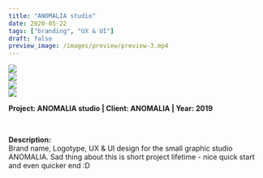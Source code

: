 ```yaml
---
title: "ANOMALIA studio"
date: 2020-05-22
tags: ["branding", "UX & UI"]
draft: false
preview_image: /images/preview/preview-3.mp4
---
```



<div class="col-adapt-single col">



<div class="row-adapt-double row" style="margin: 0 !important;">
<div class="col mr-2" style="padding: 0 !important;">
<img class="my-2" src = "/images/content-ux-ui-branding-anomalia/content-ux-ui-branding-anomalia-1.jpg">
</div>
<div class="col ml-2" style="padding: 0 !important;">
<img class="my-2" src = "/images/content-ux-ui-branding-anomalia/content-ux-ui-branding-anomalia-2.mp4">
</div>
</div>

<div class="row-adapt-double row" style="margin: 0 !important;">
<div class="col mr-2" style="padding: 0 !important;">
<img class="my-2" src = "/images/content-ux-ui-branding-anomalia/content-ux-ui-branding-anomalia-3.jpg">
</div>
<div class="col ml-2" style="padding: 0 !important;">
<img class="my-2" src = "/images/content-ux-ui-branding-anomalia/content-ux-ui-branding-anomalia-4.mp4">
</div>
</div>


</div>

<div class="col-adapt-single col" style="margin-bottom: 5rem !important;">

	
**Project: ANOMALIA studio | Client: ANOMALIA | Year: 2019**

<br>

**Description:**
<br>
Brand name, Logotype, UX & UI design for the small graphic studio ANOMALIA. Sad thing about this is short project lifetime - nice quick start and even quicker end :D




</div>

